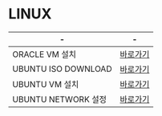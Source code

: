 # LINUX



|-|-|
|-|-|
|ORACLE VM 설치 |[바로가기](https://phantom.tistory.com/6)|
|UBUNTU ISO DOWNLOAD|[바로가기](https://ubuntu.com/download/desktop)|
|UBUNTU VM 설치|[바로가기](https://mainia.tistory.com/2379)|
|UBUNTU NETWORK 설정|[바로가기](https://losskatsu.github.io/it-infra/virtualbox-ubuntu-ip/#3-%EA%B2%8C%EC%8A%A4%ED%8A%B8%EC%9A%B0%EB%B6%84%ED%88%AC-ip-%EC%84%A4%EC%A0%95)|





